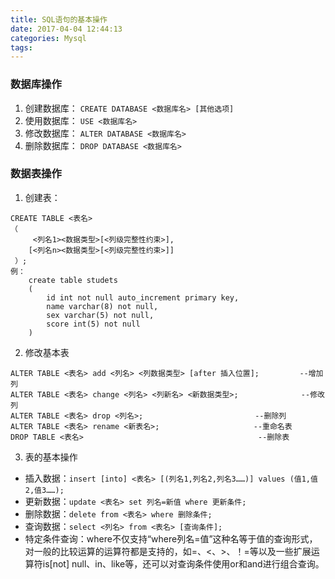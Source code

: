 ```yaml
---
title: SQL语句的基本操作
date: 2017-04-04 12:44:13
categories: Mysql
tags:
---
```

### 数据库操作
1. 创建数据库： `CREATE DATABASE <数据库名> [其他选项]`
2. 使用数据库： `USE <数据库名>`
3. 修改数据库： `ALTER DATABASE <数据库名>`
4. 删除数据库： `DROP DATABASE <数据库名>`

<!--more-->

### 数据表操作
1. 创建表：
```
CREATE TABLE <表名>
（
     <列名1><数据类型>[<列级完整性约束>],
    [<列名n><数据类型>[<列级完整性约束>]]
 ）;
例：
    create table studets
    (
        id int not null auto_increment primary key,
        name varchar(8) not null,
        sex varchar(5) not null,
        score int(5) not null
    )
```
2. 修改基本表
```
ALTER TABLE <表名> add <列名> <列数据类型> [after 插入位置];         --增加列
ALTER TABLE <表名> change <列名> <列新名> <新数据类型>;              --修改列
ALTER TABLE <表名> drop <列名>;                         --删除列
ALTER TABLE <表名> rename <新表名>;                     --重命名表
DROP TABLE <表名>                                       --删除表
```
3. 表的基本操作
* 插入数据：`insert [into] <表名> [(列名1,列名2,列名3……)] values (值1,值2,值3……);`
* 更新数据：`update <表名> set 列名=新值 where 更新条件;`
* 删除数据：`delete from <表名> where 删除条件;`
* 查询数据：`select <列名> from <表名> [查询条件];`
* 特定条件查询：where不仅支持“where列名=值”这种名等于值的查询形式，对一般的比较运算的运算符都是支持的，如=、<、>、！=等以及一些扩展运算符is[not] null、in、like等，还可以对查询条件使用or和and进行组合查询。

